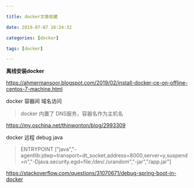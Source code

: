 ```yaml
---

title: docker文章收藏

date: 2019-07-07 16:24:32

categories: [docker]

tags: [docker]

---
```




**离线安装docker**

https://ahmermansoor.blogspot.com/2019/02/install-docker-ce-on-offline-centos-7-machine.html

docker 容器间 域名访问

>  docker 内置了 DNS服务，容器名作为主机名

https://my.oschina.net/thinwonton/blog/2993309



docker 远程 debug java

> ENTRYPOINT ["java","-agentlib:jdwp=transport=dt_socket,address=8000,server=y,suspend=n","-Djava.security.egd=file:/dev/./urandom","-jar","/app.jar"]

https://stackoverflow.com/questions/31070671/debug-spring-boot-in-docker